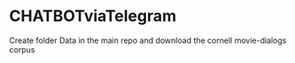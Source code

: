 # CHATBOTviaTelegram
Create folder Data in the main repo and download the cornell movie-dialogs corpus

